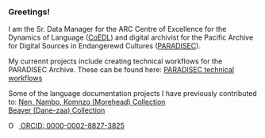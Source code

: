 ### Greetings!

I am the Sr. Data Manager for the ARC Centre of Excellence for the Dynamics of Language ([CoEDL](https://www.dynamicsoflanguage.edu.au/)) and digital archivist for the Pacific Archive for Digital Sources in Endangerewd Cultures ([PARADISEC](https://www.paradisec.org.au/)). 

My currennt projects include creating technical workflows for the PARADISEC Archive. These can be found here: [PARADISEC technical workflows](https://paradisec-archive.github.io/PARADISEC_workflows/)

Some of the language documentation projects I have previously contributed to:
[Nen, Nambo, Komnzo (Morehead) Collection](https://hdl.handle.net/1839/00-0000-0000-0017-89A2-B) <br>
[Beaver (Dane-zaa) Collection](https://hdl.handle.net/1839/2f89ddbf-9a60-487c-8089-8c206848c98d)

<div itemscope itemtype="https://schema.org/Person"><a itemprop="sameAs" content="https://orcid.org/0000-0002-8827-3825" href="https://orcid.org/0000-0002-8827-3825" target="orcid.widget" rel="me noopener noreferrer" style="vertical-align:top;"><img src="https://orcid.org/sites/default/files/images/orcid_16x16.png" style="width:1em;margin-right:.5em;" alt="ORCID iD icon"> ORCID: 0000-0002-8827-3825</a></div>



<!--
**juliamiller/juliamiller** is a ✨ _special_ ✨ repository because its `README.md` (this file) appears on your GitHub profile.
Here are some ideas to get you started:
- 🔭 I’m currently working on ...
- 🌱 I’m currently learning ...
- 👯 I’m looking to collaborate on ...
- 🤔 I’m looking for help with ...
- 💬 Ask me about ...
- 📫 How to reach me: ...
- 😄 Pronouns: ...
- ⚡ Fun fact: ...
-->
